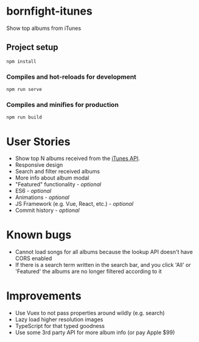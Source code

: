 # bornfight-itunes

Show top albums from iTunes 

## Project setup
```
npm install
```

### Compiles and hot-reloads for development
```
npm run serve
```

### Compiles and minifies for production
```
npm run build
```

# User Stories
* Show top N albums received from the [iTunes API](https://itunes.apple.com/us/rss/topalbums/limit=10/json).
* Responsive design
* Search and filter received albums
* More info about album modal
* "Featured" functionality - _optional_
* ES6 - _optional_
* Animations - _optional_
* JS Framework (e.g. Vue, React, etc.) - _optional_
* Commit history - _optional_

# Known bugs
* Cannot load songs for all albums because the lookup API doesn't have CORS enabled
* If there is a search term written in the search bar, and you click 'All' or 'Featured' the albums are no longer filtered according to it

# Improvements
* Use Vuex to not pass properties around wildly (e.g. search)
* Lazy load higher resolution images
* TypeScript for that typed goodness
* Use some 3rd party API for more album info (or pay Apple $99)